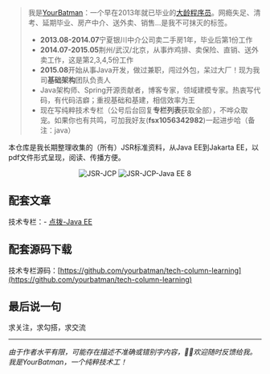 > 我是[YourBatman](https://yourbatman.cn/about)：一个早在2013年就已毕业的[大龄程序员](https://mp.weixin.qq.com/s/PGIFtpI7aZaxY7es0F6C6Q)。网瘾失足、清考、延期毕业、房产中介、送外卖、销售...是我不可抹灭的标签。
> - **2013.08-2014.07**宁夏银川中介公司卖二手房1年，毕业后第1份工作
> - **2014.07-2015.05**荆州/武汉/北京，从事炸鸡排、卖保险、直销、送外卖工作，这是第2,3,4,5份工作
> - **2015.08**开始从事Java开发，做过兼职，闯过外包，呆过大厂！现为我司**基础架构**团队负责人
> - Java架构师、Spring开源贡献者，博客专家，领域建模专家。热衷写代码，有代码洁癖；重视基础和基建，相信效率为王
> - 现在写纯粹技术专栏（公号后台回复**专栏列表**获取全部），不哗众取宠。如果你也有共鸣，可加我好友(**fsx1056342982**)一起进步哈（备注：java）

本仓库是我长期整理收集的（所有）JSR标准资料，从Java EE到Jakarta EE，以pdf文件形式呈现，阅读、传播方便。
<center>
<figure>
    <img alt="JSR-JCP" src="https://img-blog.csdnimg.cn/20210705052125889.png"/>
    <img alt="JSR-JCP-Java EE 8" src="https://img-blog.csdnimg.cn/20210705052254206.png"/>
</figure>
</center>

## 配套文章
技术专栏：- [点拨-Java EE](https://mp.weixin.qq.com/mp/appmsgalbum?__biz=MzI0MTUwOTgyOQ==&action=getalbum&album_id=1940957171895058444#wechat_redirect)

## 配套源码下载
技术专栏源码：[https://github.com/yourbatman/tech-column-learning](https://github.com/yourbatman/tech-column-learning)

## 最后说一句
求关注，求勾搭，求交流


---
*由于作者水平有限，可能存在描述不准确或错别字内容，👏🏻欢迎随时反馈给我。我是YourBatman，一个纯粹技术工！*
